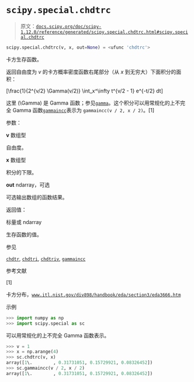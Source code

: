 # `scipy.special.chdtrc`

> 原文：[`docs.scipy.org/doc/scipy-1.12.0/reference/generated/scipy.special.chdtrc.html#scipy.special.chdtrc`](https://docs.scipy.org/doc/scipy-1.12.0/reference/generated/scipy.special.chdtrc.html#scipy.special.chdtrc)

```py
scipy.special.chdtrc(v, x, out=None) = <ufunc 'chdtrc'>
```

卡方生存函数。

返回自由度为 *v* 的卡方概率密度函数右尾部分（从 *x* 到无穷大）下面积分的面积：

\[\frac{1}{2^{v/2} \Gamma(v/2)} \int_x^\infty t^{v/2 - 1} e^{-t/2} dt\]

这里 \(\Gamma\) 是 Gamma 函数；参见[`gamma`](https://docs.scipy.org/doc/scipy-1.12.0/reference/generated/scipy.special.gamma.html#scipy.special.gamma "scipy.special.gamma")。这个积分可以用常规化的上不完全 Gamma 函数[`gammaincc`](https://docs.scipy.org/doc/scipy-1.12.0/reference/generated/scipy.special.gammaincc.html#scipy.special.gammaincc "scipy.special.gammaincc")表示为 `gammaincc(v / 2, x / 2)`。[1]

参数：

**v** 数组型

自由度。

**x** 数组型

积分的下限。

**out** ndarray，可选

可选输出数组的函数结果。

返回值：

标量或 ndarray

生存函数的值。

参见

[`chdtr`](https://docs.scipy.org/doc/scipy-1.12.0/reference/generated/scipy.special.chdtr.html#scipy.special.chdtr "scipy.special.chdtr"), [`chdtri`](https://docs.scipy.org/doc/scipy-1.12.0/reference/generated/scipy.special.chdtri.html#scipy.special.chdtri "scipy.special.chdtri"), [`chdtriv`](https://docs.scipy.org/doc/scipy-1.12.0/reference/generated/scipy.special.chdtriv.html#scipy.special.chdtriv "scipy.special.chdtriv"), [`gammaincc`](https://docs.scipy.org/doc/scipy-1.12.0/reference/generated/scipy.special.gammaincc.html#scipy.special.gammaincc "scipy.special.gammaincc")

参考文献

[1]

卡方分布，[`www.itl.nist.gov/div898/handbook/eda/section3/eda3666.htm`](https://www.itl.nist.gov/div898/handbook/eda/section3/eda3666.htm)

示例

```py
>>> import numpy as np
>>> import scipy.special as sc 
```

可以用常规化的上不完全 Gamma 函数表示。

```py
>>> v = 1
>>> x = np.arange(4)
>>> sc.chdtrc(v, x)
array([1\.        , 0.31731051, 0.15729921, 0.08326452])
>>> sc.gammaincc(v / 2, x / 2)
array([1\.        , 0.31731051, 0.15729921, 0.08326452]) 
```
